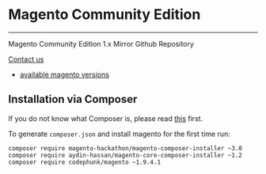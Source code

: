 # Magento Community Edition

---

Magento Community Edition 1.x Mirror Github Repository

[Contact us](https://codephunk.com/contact/)

- [available magento versions](https://github.com/firegento/magento/releases)

## Installation via Composer

If you do not know what Composer is, please read [this](https://getcomposer.org/doc/00-intro.md) first.

To generate `composer.json` and install magento for the first time run:

```
composer require magento-hackathon/magento-composer-installer ~3.0
composer require aydin-hassan/magento-core-composer-installer ~1.2
composer require codephunk/magento ~1.9.4.1
```
